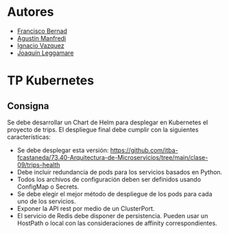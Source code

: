 # Autores

- [Francisco Bernad](https://github.com/FrBernad)
- [Agustín Manfredi](https://github.com/imanfredi)
- [Ignacio Vazquez](https://github.com/igvazquez)
- [Joaquín Leggamare](https://github.com/jleggamare)

# TP Kubernetes

## Consigna

Se debe desarrollar un Chart de Helm para desplegar en Kubernetes el proyecto de trips. 
El despliegue final debe cumplir con la siguientes características:

- Se debe desplegar esta versión: https://github.com/itba-fcastaneda/73.40-Arquitectura-de-Microservicios/tree/main/clase-09/trips-health
- Debe incluir redundancia de pods para los servicios basados en Python.
- Todos los archivos de configuración deben ser definidos usando ConfigMap o Secrets.
- Se debe elegir el mejor método de despliegue de los pods para cada uno de los servicios.
- Exponer la API rest por medio de un ClusterPort.
- El servicio de Redis debe disponer de persistencia. Pueden usar un HostPath o local con las consideraciones de affinity correspondientes.